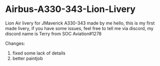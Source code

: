 # Airbus-A330-343-Lion-Livery
Lion Air livery for JMaverick A330-343 made by me
hello, this is my first made livery, if you have some issues, feel free to tell me via discord, my discord name is Terry from SOC Aviation#1278



Changes:
1. fixed some lack of details
2. better paintjob

